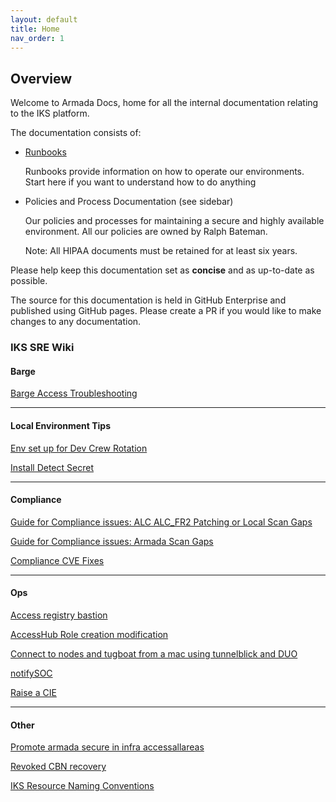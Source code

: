 ```yaml
---
layout: default
title: Home
nav_order: 1
---
```

## Overview

Welcome to Armada Docs, home for all the internal documentation relating to the IKS platform.

The documentation consists of:

- [Runbooks](docs/runbooks/runbooks.html)

  Runbooks provide information on how to operate our environments.
  Start here if you want to understand how to do anything
  
- Policies and Process Documentation (see sidebar)

  Our policies and processes for maintaining a secure and highly available environment.
  All our policies are owned by Ralph Bateman. 
  
  Note: All HIPAA documents must be retained for at least six years.

Please help keep this documentation set as **concise** and as up-to-date as possible.

The source for this documentation is held in GitHub Enterprise and published using GitHub pages.
Please create a PR if you would like to make changes to any documentation.

### IKS SRE Wiki

#### Barge

[Barge Access Troubleshooting](https://github.ibm.com/alchemy-conductors/team/wiki/Barge-Access-Troubleshooting)

---

#### Local Environment Tips 

[Env set up for Dev Crew Rotation](https://github.ibm.com/alchemy-conductors/team/wiki/Env-set-up-for-Dev-Crew-Rotation)

[Install Detect Secret](https://github.ibm.com/alchemy-conductors/team/wiki/Install-Detect-Secret)

---

#### Compliance 

[Guide for Compliance issues: ALC ALC_FR2 Patching or Local Scan Gaps](https://github.ibm.com/alchemy-conductors/team/wiki/Guide-for-Compliance-issues:-ALC-ALC_FR2--Patching-or-Local-Scan-Gaps)

[Guide for Compliance issues: Armada Scan Gaps](https://github.ibm.com/alchemy-conductors/team/wiki/Guide-for-Compliance-issues:-Armada-Scan-Gaps)

[Compliance CVE Fixes](https://github.ibm.com/alchemy-conductors/team/wiki/Compliance---CVE-Fixes)

---

#### Ops

[Access registry bastion](https://github.ibm.com/alchemy-conductors/team/wiki/Access-registry-bastion)

[AccessHub Role creation modification](https://github.ibm.com/alchemy-conductors/team/wiki/AccessHub-Role-creation-modification)

[Connect to nodes and tugboat from a mac using tunnelblick and DUO](https://github.ibm.com/alchemy-conductors/team/wiki/Connect-to-nodes-and-tugboat-from-a-mac-using-tunnelblick-and-DUO)

[notifySOC](https://github.ibm.com/alchemy-conductors/team/wiki/notifySOC)

[Raise a CIE](https://github.ibm.com/alchemy-conductors/team/wiki/Raise-a-CIE)

---

#### Other

[Promote armada secure in infra accessallareas](https://github.ibm.com/alchemy-conductors/team/wiki/Promote-armada-secure-in-infra-accessallareas)

[Revoked CBN recovery](https://github.ibm.com/alchemy-conductors/team/wiki/Revoked-CBN-recovery)

[IKS Resource Naming Conventions](https://github.ibm.com/alchemy-conductors/team/wiki/IKS-Resource-Naming-Conventions)
